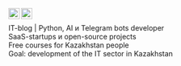 [<img align="left" alt="zhandos256 | Gmail" width="22px" src="https://cdn.simpleicons.org/gmail/black/white" />](mailto:zhandos256@gmail.com)
[<img align="left" alt="zhandos256 | Instagram" width="22px" src="https://cdn.simpleicons.org/Instagram/black/white" />](https://instagram.com/zhandos256)
<br/>

IT-blog | Python, AI и Telegram bots developer<br>
SaaS-startups и open-source projects<br>
Free courses for Kazakhstan people<br>
Goal: development of the IT sector in Kazakhstan
